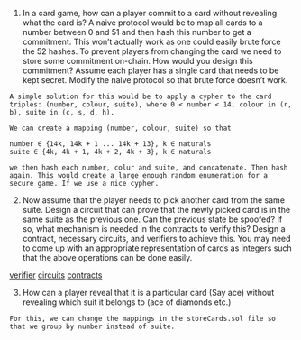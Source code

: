 1. In a card game, how can a player commit to a card without revealing what the card is? A naive protocol would be to map all cards to a number between 0 and 51 and then hash this number to get a commitment. This won’t actually work as one could easily brute force the 52 hashes.
To prevent players from changing the card we need to store some commitment on-chain. How would you design this commitment? Assume each player has a single card that needs to be kept secret.  Modify the naive protocol so that brute force doesn’t work.

```
A simple solution for this would be to apply a cypher to the card triples: (number, colour, suite), where 0 < number < 14, colour in (r, b), suite in (c, s, d, h).
```
```
We can create a mapping (number, colour, suite) so that

number ∈ {14k, 14k + 1 ... 14k + 13}, k ∈ naturals
suite ∈ {4k, 4k + 1, 4k + 2, 4k + 3}, k ∈ naturals 
```
```
we then hash each number, colur and suite, and concatenate. Then hash again. This would create a large enough random enumeration for a secure game. If we use a nice cypher.
```

2. Now assume that the player needs to pick another card from the same suite. Design a circuit that can prove that the newly picked card is in the same suite as the previous one. Can the previous state be spoofed? If so, what mechanism is needed in the contracts to verify this?
Design a contract, necessary circuits, and verifiers to achieve this. You may need to come up with an appropriate representation of cards as integers such that the above operations can be done easily.

[verifier](https://github.com/alienflip/zku/blob/main/week_3/fairness/2ndCard/circom/verifier.sol)
[circuits](https://github.com/alienflip/zku/blob/main/week_3/fairness/2ndCard/circom/checkSuite.circom)
[contracts](https://github.com/alienflip/zku/blob/main/week_3/fairness/2ndCard/storeCards.sol)

3. How can a player reveal that it is a particular card (Say ace) without revealing which suit it belongs to (ace of diamonds etc.)

```
For this, we can change the mappings in the storeCards.sol file so that we group by number instead of suite.
```
